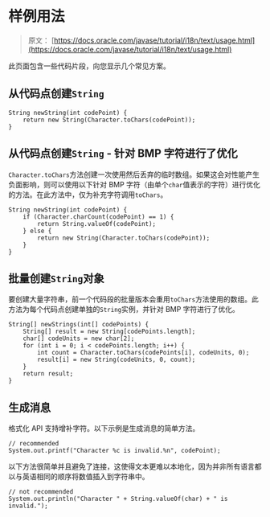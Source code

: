# 样例用法

> 原文： [https://docs.oracle.com/javase/tutorial/i18n/text/usage.html](https://docs.oracle.com/javase/tutorial/i18n/text/usage.html)

此页面包含一些代码片段，向您显示几个常见方案。

## 从代码点创建`String`

```
String newString(int codePoint) {
    return new String(Character.toChars(codePoint));
}

```

## 从代码点创建`String` - 针对 BMP 字符进行了优化

`Character.toChars`方法创建一次使用然后丢弃的临时数组。如果这会对性能产生负面影响，则可以使用以下针对 BMP 字符（由单个`char`值表示的字符）进行优化的方法。在此方法中，仅为补充字符调用`toChars`。

```
String newString(int codePoint) {
    if (Character.charCount(codePoint) == 1) {
        return String.valueOf(codePoint);
    } else {
        return new String(Character.toChars(codePoint));
    }
}

```

## 批量创建`String`对象

要创建大量字符串，前一个代码段的批量版本会重用`toChars`方法使用的数组。此方法为每个代码点创建单独的`String`实例，并针对 BMP 字符进行了优化。

```
String[] newStrings(int[] codePoints) {
    String[] result = new String[codePoints.length];
    char[] codeUnits = new char[2];
    for (int i = 0; i < codePoints.length; i++) {
        int count = Character.toChars(codePoints[i], codeUnits, 0);
        result[i] = new String(codeUnits, 0, count);
    }
    return result;
}

```

## 生成消息

格式化 API 支持增补字符。以下示例是生成消息的简单方法。

```
// recommended
System.out.printf("Character %c is invalid.%n", codePoint);

```

以下方法很简单并且避免了连接，这使得文本更难以本地化，因为并非所有语言都以与英语相同的顺序将数值插入到字符串中。

```
// not recommended
System.out.println("Character " + String.valueOf(char) + " is invalid.");

```